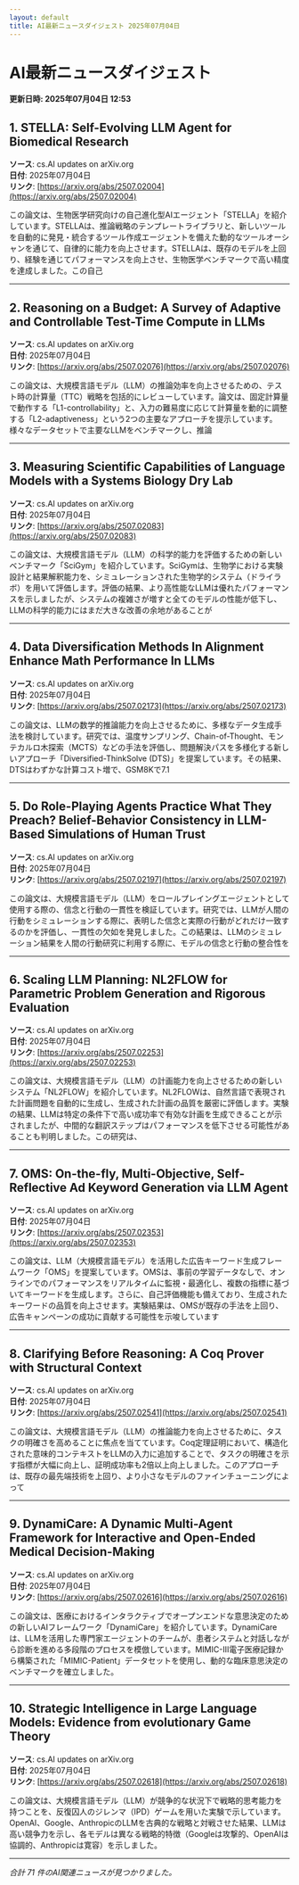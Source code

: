 ```yaml
---
layout: default
title: AI最新ニュースダイジェスト 2025年07月04日
---
```


# AI最新ニュースダイジェスト
**更新日時: 2025年07月04日 12:53**

## 1. STELLA: Self-Evolving LLM Agent for Biomedical Research

**ソース**: cs.AI updates on arXiv.org  
**日付**: 2025年07月04日  
**リンク**: [https://arxiv.org/abs/2507.02004](https://arxiv.org/abs/2507.02004)  

この論文は、生物医学研究向けの自己進化型AIエージェント「STELLA」を紹介しています。STELLAは、推論戦略のテンプレートライブラリと、新しいツールを自動的に発見・統合するツール作成エージェントを備えた動的なツールオーシャンを通じて、自律的に能力を向上させます。STELLAは、既存のモデルを上回り、経験を通じてパフォーマンスを向上させ、生物医学ベンチマークで高い精度を達成しました。この自己  

---

## 2. Reasoning on a Budget: A Survey of Adaptive and Controllable Test-Time Compute in LLMs

**ソース**: cs.AI updates on arXiv.org  
**日付**: 2025年07月04日  
**リンク**: [https://arxiv.org/abs/2507.02076](https://arxiv.org/abs/2507.02076)  

この論文は、大規模言語モデル（LLM）の推論効率を向上させるための、テスト時の計算量（TTC）戦略を包括的にレビューしています。論文は、固定計算量で動作する「L1-controllability」と、入力の難易度に応じて計算量を動的に調整する「L2-adaptiveness」という2つの主要なアプローチを提示しています。様々なデータセットで主要なLLMをベンチマークし、推論  

---

## 3. Measuring Scientific Capabilities of Language Models with a Systems Biology Dry Lab

**ソース**: cs.AI updates on arXiv.org  
**日付**: 2025年07月04日  
**リンク**: [https://arxiv.org/abs/2507.02083](https://arxiv.org/abs/2507.02083)  

この論文は、大規模言語モデル（LLM）の科学的能力を評価するための新しいベンチマーク「SciGym」を紹介しています。SciGymは、生物学における実験設計と結果解釈能力を、シミュレーションされた生物学的システム（ドライラボ）を用いて評価します。評価の結果、より高性能なLLMは優れたパフォーマンスを示しましたが、システムの複雑さが増すと全てのモデルの性能が低下し、LLMの科学的能力にはまだ大きな改善の余地があることが  

---

## 4. Data Diversification Methods In Alignment Enhance Math Performance In LLMs

**ソース**: cs.AI updates on arXiv.org  
**日付**: 2025年07月04日  
**リンク**: [https://arxiv.org/abs/2507.02173](https://arxiv.org/abs/2507.02173)  

この論文は、LLMの数学的推論能力を向上させるために、多様なデータ生成手法を検討しています。研究では、温度サンプリング、Chain-of-Thought、モンテカルロ木探索（MCTS）などの手法を評価し、問題解決パスを多様化する新しいアプローチ「Diversified-ThinkSolve (DTS)」を提案しています。その結果、DTSはわずかな計算コスト増で、GSM8Kで7.1  

---

## 5. Do Role-Playing Agents Practice What They Preach? Belief-Behavior Consistency in LLM-Based Simulations of Human Trust

**ソース**: cs.AI updates on arXiv.org  
**日付**: 2025年07月04日  
**リンク**: [https://arxiv.org/abs/2507.02197](https://arxiv.org/abs/2507.02197)  

この論文は、大規模言語モデル（LLM）をロールプレイングエージェントとして使用する際の、信念と行動の一貫性を検証しています。研究では、LLMが人間の行動をシミュレーションする際に、表明した信念と実際の行動がどれだけ一致するのかを評価し、一貫性の欠如を発見しました。この結果は、LLMのシミュレーション結果を人間の行動研究に利用する際に、モデルの信念と行動の整合性を  

---

## 6. Scaling LLM Planning: NL2FLOW for Parametric Problem Generation and Rigorous Evaluation

**ソース**: cs.AI updates on arXiv.org  
**日付**: 2025年07月04日  
**リンク**: [https://arxiv.org/abs/2507.02253](https://arxiv.org/abs/2507.02253)  

この論文は、大規模言語モデル（LLM）の計画能力を向上させるための新しいシステム「NL2FLOW」を紹介しています。NL2FLOWは、自然言語で表現された計画問題を自動的に生成し、生成された計画の品質を厳密に評価します。実験の結果、LLMは特定の条件下で高い成功率で有効な計画を生成できることが示されましたが、中間的な翻訳ステップはパフォーマンスを低下させる可能性があることも判明しました。この研究は、  

---

## 7. OMS: On-the-fly, Multi-Objective, Self-Reflective Ad Keyword Generation via LLM Agent

**ソース**: cs.AI updates on arXiv.org  
**日付**: 2025年07月04日  
**リンク**: [https://arxiv.org/abs/2507.02353](https://arxiv.org/abs/2507.02353)  

この論文は、LLM（大規模言語モデル）を活用した広告キーワード生成フレームワーク「OMS」を提案しています。OMSは、事前の学習データなしで、オンラインでのパフォーマンスをリアルタイムに監視・最適化し、複数の指標に基づいてキーワードを生成します。さらに、自己評価機能も備えており、生成されたキーワードの品質を向上させます。実験結果は、OMSが既存の手法を上回り、広告キャンペーンの成功に貢献する可能性を示唆しています  

---

## 8. Clarifying Before Reasoning: A Coq Prover with Structural Context

**ソース**: cs.AI updates on arXiv.org  
**日付**: 2025年07月04日  
**リンク**: [https://arxiv.org/abs/2507.02541](https://arxiv.org/abs/2507.02541)  

この論文は、大規模言語モデル（LLM）の推論能力を向上させるために、タスクの明確さを高めることに焦点を当てています。Coq定理証明において、構造化された意味的コンテキストをLLMの入力に追加することで、タスクの明確さを示す指標が大幅に向上し、証明成功率も2倍以上向上しました。このアプローチは、既存の最先端技術を上回り、より小さなモデルのファインチューニングによって  

---

## 9. DynamiCare: A Dynamic Multi-Agent Framework for Interactive and Open-Ended Medical Decision-Making

**ソース**: cs.AI updates on arXiv.org  
**日付**: 2025年07月04日  
**リンク**: [https://arxiv.org/abs/2507.02616](https://arxiv.org/abs/2507.02616)  

この論文は、医療におけるインタラクティブでオープンエンドな意思決定のための新しいAIフレームワーク「DynamiCare」を紹介しています。DynamiCareは、LLMを活用した専門家エージェントのチームが、患者システムと対話しながら診断を進める多段階のプロセスを模倣しています。MIMIC-III電子医療記録から構築された「MIMIC-Patient」データセットを使用し、動的な臨床意思決定のベンチマークを確立しました。  

---

## 10. Strategic Intelligence in Large Language Models: Evidence from evolutionary Game Theory

**ソース**: cs.AI updates on arXiv.org  
**日付**: 2025年07月04日  
**リンク**: [https://arxiv.org/abs/2507.02618](https://arxiv.org/abs/2507.02618)  

この論文は、大規模言語モデル（LLM）が競争的な状況下で戦略的思考能力を持つことを、反復囚人のジレンマ（IPD）ゲームを用いた実験で示しています。OpenAI、Google、AnthropicのLLMを古典的な戦略と対戦させた結果、LLMは高い競争力を示し、各モデルは異なる戦略的特徴（Googleは攻撃的、OpenAIは協調的、Anthropicは寛容）を示しました。  

---

*合計 71 件のAI関連ニュースが見つかりました。*
